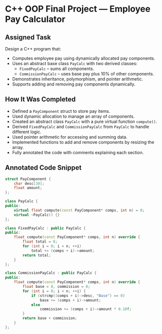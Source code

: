 # C++ OOP Final Project — Employee Pay Calculator

## Assigned Task

Design a C++ program that:
- Computes employee pay using dynamically allocated pay components.
- Uses an abstract base class `PayCalc` with two derived classes:
  - `FixedPayCalc` – sums all components.
  - `CommissionPayCalc` – uses base pay plus 10% of other components.
- Demonstrates inheritance, polymorphism, and pointer arithmetic.
- Supports adding and removing pay components dynamically.

## How It Was Completed

- Defined a `PayComponent` struct to store pay items.
- Used dynamic allocation to manage an array of components.
- Created an abstract class `PayCalc` with a pure virtual function `compute()`.
- Derived `FixedPayCalc` and `CommissionPayCalc` from `PayCalc` to handle different logic.
- Used pointer arithmetic for accessing and summing data.
- Implemented functions to add and remove components by resizing the array.
- Fully annotated the code with comments explaining each section.

## Annotated Code Snippet

```cpp
struct PayComponent {
    char desc[30];
    float amount;
};

class PayCalc {
public:
    virtual float compute(const PayComponent* comps, int n) = 0;
    virtual ~PayCalc() {}
};

class FixedPayCalc : public PayCalc {
public:
    float compute(const PayComponent* comps, int n) override {
        float total = 0;
        for (int i = 0; i < n; ++i)
            total += (comps + i)->amount;
        return total;
    }
};

class CommissionPayCalc : public PayCalc {
public:
    float compute(const PayComponent* comps, int n) override {
        float base = 0, commission = 0;
        for (int i = 0; i < n; ++i) {
            if (strcmp((comps + i)->desc, "Base") == 0)
                base += (comps + i)->amount;
            else
                commission += (comps + i)->amount * 0.10f;
        }
        return base + commission;
    }
};
